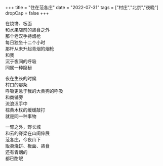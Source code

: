 +++
title = "住在范各庄"
date = "2022-07-31"
tags = ["村庄","北京","夜晚"]
dropCap = false
+++

在烧饼、板面<br>
和水果店前的熟食之外<br>
那个老汉手持烟枪<br>
每日独坐十二个小时<br>
那杆从未升起青烟的烟枪<br>
和我<br>
沉于夜间的呼吸<br>
同属一种隐秘<br>

夜在生长的时候<br>
村口的那条<br>
呼吸更急于我的大黄狗的呼吸<br>
和商铺旁<br>
流浪汉手中<br>
棕黄木杖的缓缓敲打<br>
就是同一种事物<br>

一臂之外，野长城<br>
和云的脊梁在山间伸展<br>
范各庄，今夜山下<br>
贩卖烧饼、板面、熟食<br>
还有青烟的<br>
都已酣眠<br>
